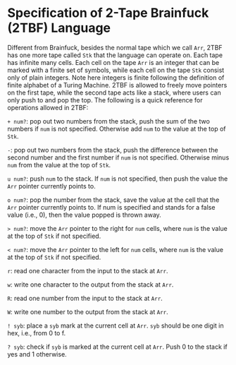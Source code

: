 # Specification of 2-Tape Brainfuck (2TBF) Language

Different from Brainfuck, besides the normal tape which we call `Arr`, 2TBF has one more tape called `Stk` that the language can operate on. Each tape has infinite many cells. Each cell on the tape `Arr` is an integer that can be marked with a finite set of symbols, while each cell on the tape `Stk` consist only of plain integers. Note here integers is finite following the definition of finite alphabet of a Turing Machine. 2TBF is allowed to freely move pointers on the first tape, while the second tape acts like a stack, where users can only push to and pop the top. The following is a quick reference for operations allowed in 2TBF:

`+ num?`: pop out two numbers from the stack, push the sum of the two numbers if `num` is not specified. Otherwise add `num` to the value at the top of `Stk`.

`-`: pop out two numbers from the stack, push the difference between the second number and the first number if `num` is not specified. Otherwise minus `num` from the value at the top of `Stk`.

`u num?`: push `num` to the stack. If `num` is not specified, then push the value the `Arr` pointer currently points to.

`o num?`: pop the number from the stack, save the value at the cell that the `Arr` pointer currently points to. If num is specified and stands for a false value (i.e., 0), then the value popped is thrown away.

`> num?`: move the `Arr` pointer to the right for `num` cells, where `num` is the value at the top of `Stk` if not specified.

`< num?`: move the `Arr` pointer to the left for `num` cells, where `num` is the value at the top of `Stk` if not specified.

`r`: read one character from the input to the stack at `Arr`.

`w`: write one character to the output from the stack at `Arr`.

`R`: read one number from the input to the stack at `Arr`.

`W`: write one number to the output from the stack at `Arr`.

`! syb`: place a `syb` mark at the current cell at `Arr`. `syb` should be one digit in hex, i.e., from 0 to f.

`? syb`: check if `syb` is marked at the current cell at `Arr`. Push 0 to the stack if yes and 1 otherwise.
